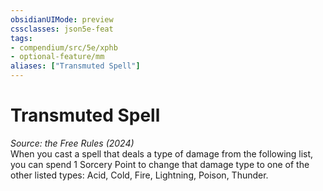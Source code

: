 ```yaml
---
obsidianUIMode: preview
cssclasses: json5e-feat
tags:
- compendium/src/5e/xphb
- optional-feature/mm
aliases: ["Transmuted Spell"]
---
```

# Transmuted Spell
*Source: the Free Rules (2024)*  
When you cast a spell that deals a type of damage from the following list, you can spend 1 Sorcery Point to change that damage type to one of the other listed types: Acid, Cold, Fire, Lightning, Poison, Thunder.